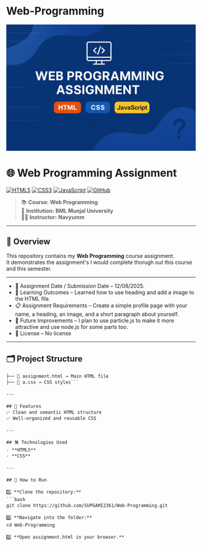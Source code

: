 # Web-Programming

![Web Programming Assignment Banner](banner_optimized.png)

# 🌐 Web Programming Assignment

[![HTML5](https://img.shields.io/badge/HTML5-orange?logo=html5&logoColor=white)]()
[![CSS3](https://img.shields.io/badge/CSS3-blue?logo=css3&logoColor=white)]()
[![JavaScript](https://img.shields.io/badge/JavaScript-yellow?logo=javascript&logoColor=black)]()
[![GitHub](https://img.shields.io/badge/GitHub-100000?logo=github&logoColor=white)]()

> 📚 **Course:** **Web Programming**  
> 🏫 **Institution:** **BML Munjal University**  
> 👨‍🏫 **Instructor:** **Navyumm**

---

## 📌 Overview

This repository contains my **Web Programming** course assignment.  
It demonstrates the assignment's I would complete thorugh out this course and this semester.

---

- 📅 Assignment Date / Submission Date – 12/08/2025.
- 📝 Learning Outcomes – Learned how to use heading and add a image to the HTML file.
- 📋 Assignment Requirements – Create a simple profile page with your name, a heading, an image, and a short paragraph about yourself.
- 🎯 Future Improvements – I plan to use particle.js to make it more attractive and use node.js for some parts too.
- 📜 License – No license

---

## 🗂 Project Structure
```📂 assignment-folder
├── 📄 assignment.html → Main HTML file
├── 🎨 a.css → CSS styles```

---

## 🚀 Features 
✅ Clean and semantic HTML structure  
✅ Well-organized and reusable CSS  

---

## 🛠 Technologies Used
- **HTML5**
- **CSS**

---

## 📄 How to Run

1️⃣ **Clone the repository:**
```bash
git clone https://github.com/SUPGAMI2361/Web-Programming.git

2️⃣ **Navigate into the folder:**
cd Web-Programming

3️⃣ **Open assignment.html in your browser.**
